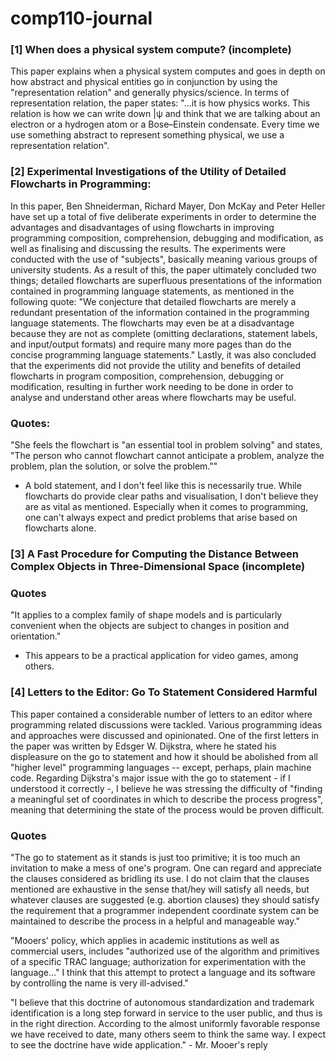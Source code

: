 # comp110-journal

### [1] When does a physical system compute? (incomplete) 
This paper explains when a physical system computes and goes in depth on how abstract and physical entities go in conjunction by using the "representation relation" and generally physics/science. In terms of representation relation, the paper states: "...it is how physics works. This relation is how we can write down |ψ and think that we are talking about an electron or a hydrogen atom or a Bose–Einstein condensate. Every time we use something abstract to represent something physical, we use a representation relation". 

### [2] Experimental Investigations of the Utility of Detailed Flowcharts in Programming:
In this paper, Ben Shneiderman, Richard Mayer, Don McKay and Peter Heller have set up a total of five deliberate experiments in order to determine the advantages and disadvantages of using flowcharts in improving programming composition, comprehension, debugging and modification, as well as finalising and discussing the results. The experiments were conducted with the use of "subjects", basically meaning various groups of university students. As a result of this, the paper ultimately concluded two things; detailed flowcharts are superfluous presentations of the information contained in programming language statements, as mentioned in the following quote: "We conjecture that detailed flowcharts are merely a redundant presentation of the information contained in the programming language statements. The flowcharts may even be at a disadvantage because they are not as complete (omitting declarations, statement labels, and input/output formats) and require many more pages than do the concise programming language statements." Lastly, it was also concluded that the experiments did not provide the utility and benefits of detailed flowcharts in program composition, comprehension, debugging or modification, resulting in further work needing to be done in order to analyse and understand other areas where flowcharts may be useful. 

### Quotes:

"She feels the flowchart is "an essential tool in problem solving" and states, "The person who cannot flowchart cannot anticipate a problem, analyze the problem, plan the solution, or solve the problem.""
- A bold statement, and I don't feel like this is necessarily true. While flowcharts do provide clear paths and visualisation, I don't believe they are as vital as mentioned. Especially when it comes to programming, one can't always expect and predict problems that arise based on flowcharts alone. 

### [3] A Fast Procedure for Computing the Distance Between Complex Objects in Three-Dimensional Space (incomplete)


### Quotes
"It applies to a complex family of shape models and is particularly convenient when the objects are subject to changes in position and orientation."
- This appears to be a practical application for video games, among others. 

### [4] Letters to the Editor: Go To Statement Considered Harmful

This paper contained a considerable number of letters to an editor where programming related discussions were tackled. Various programming ideas and approaches were discussed and opinionated. One of the first letters in the paper was written by Edsger W. Dijkstra, where he stated his displeasure on the go to statement and how it should be abolished from all "higher level" programming languages -- except, perhaps, plain machine code. Regarding Dijkstra's major issue with the go to statement - if I understood it correctly -, I believe he was stressing the difficulty of "finding a meaningful set of coordinates in which to describe the process progress", meaning that determining the state of the process would be proven difficult.

### Quotes
"The go to statement as it stands is just too primitive; it is too much an invitation to make a mess of one's program. One can regard and appreciate the clauses considered as bridling its use. I do not claim that the clauses mentioned are exhaustive in the sense that/hey will satisfy all needs, but whatever clauses are suggested (e.g. abortion clauses) they should satisfy the requirement that a programmer independent coordinate system can be maintained to describe the process in a helpful and manageable way."

"Mooers' policy, which applies in academic institutions as well as commercial users, includes "authorized use of the algorithm and primitives of a specific TRAC language; authorization for experimentation with the language..." I think that this attempt to protect a language and its software by controlling the name is very ill-advised."

"I believe that this doctrine of autonomous standardization and trademark identification is a long step forward in service to the user public, and thus is in the right direction. According to the almost uniformly favorable response we have received to date, many others seem to think the same way. I expect to see the doctrine have wide application." - Mr. Mooer's reply
